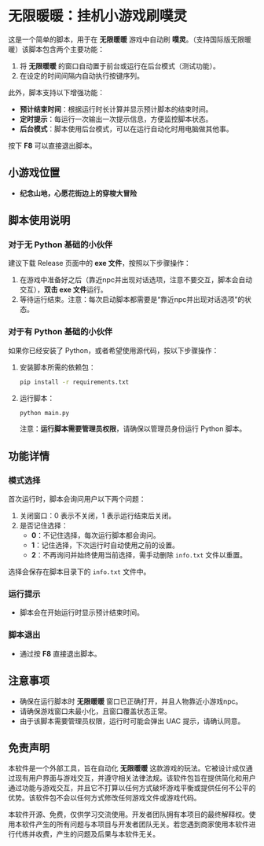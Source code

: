 # 无限暖暖：挂机小游戏刷噗灵

这是一个简单的脚本，用于在 **无限暖暖** 游戏中自动刷 **噗灵**。（支持国际版无限暖暖）该脚本包含两个主要功能：

1. 将 **无限暖暖** 的窗口自动置于前台或运行在后台模式（测试功能）。
2. 在设定的时间间隔内自动执行按键序列。

此外，脚本支持以下增强功能：
- **预计结束时间**：根据运行时长计算并显示预计脚本的结束时间。
- **定时提示**：每运行一次输出一次提示信息，方便监控脚本状态。
- **后台模式**：脚本使用后台模式，可以在运行自动化时用电脑做其他事。

按下 **F8** 可以直接退出脚本。

## 小游戏位置

- **纪念山地，心愿花街边上的穿梭大冒险**

## 脚本使用说明

### 对于无 Python 基础的小伙伴

建议下载 Release 页面中的 **exe 文件**，按照以下步骤操作：

1. 在游戏中准备好之后（靠近npc并出现对话选项，注意不要交互，脚本会自动交互），**双击 exe 文件**运行。
2. 等待运行结束。注意：每次启动脚本都需要是“靠近npc并出现对话选项”的状态。

### 对于有 Python 基础的小伙伴

如果你已经安装了 Python，或者希望使用源代码，按以下步骤操作：

1. 安装脚本所需的依赖包：
    ```bash
    pip install -r requirements.txt
    ```

2. 运行脚本：
    ```bash
    python main.py
    ```

   注意：**运行脚本需要管理员权限**，请确保以管理员身份运行 Python 脚本。

## 功能详情

### 模式选择

首次运行时，脚本会询问用户以下两个问题：
1. 关闭窗口：0 表示不关闭，1 表示运行结束后关闭。
2. 是否记住选择：
   - **0**：不记住选择，每次运行脚本都会询问。
   - **1**：记住选择，下次运行时自动使用之前的设置。
   - **2**：不再询问并始终使用当前选择，需手动删除 `info.txt` 文件以重置。

选择会保存在脚本目录下的 `info.txt` 文件中。

### 运行提示

- 脚本会在开始运行时显示预计结束时间。

### 脚本退出

- 通过按 **F8** 直接退出脚本。

## 注意事项

- 确保在运行脚本时 **无限暖暖** 窗口已正确打开，并且人物靠近小游戏npc。
- 请确保游戏窗口未最小化，且窗口覆盖状态正常。
- 由于该脚本需要管理员权限，运行时可能会弹出 UAC 提示，请确认同意。

## 免责声明

本软件是一个外部工具，旨在自动化 **无限暖暖** 这款游戏的玩法。它被设计成仅通过现有用户界面与游戏交互，并遵守相关法律法规。该软件包旨在提供简化和用户通过功能与游戏交互，并且它不打算以任何方式破坏游戏平衡或提供任何不公平的优势。该软件包不会以任何方式修改任何游戏文件或游戏代码。

本软件开源、免费，仅供学习交流使用。开发者团队拥有本项目的最终解释权。使用本软件产生的所有问题与本项目与开发者团队无关。若您遇到商家使用本软件进行代练并收费，产生的问题及后果与本软件无关。
